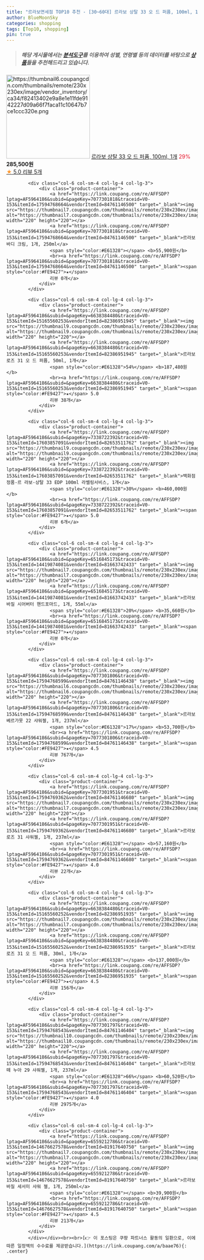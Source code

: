 ```yaml
---
title: "르라보면세점 TOP10 추천 - [30~60대] 르라보 상탈 33 오 드 퍼퓸, 100ml, 1개"
author: BlueMoonSky
categories: shopping
tags: [Top10, shopping]
pin: true
---
```


> ##### 해당 게시물에서는 [**분석도구**](https://itemscout.io/)를 이용하여 **성별**, **연령별** 등의 데이터를 바탕으로 [**상품**](https://link.coupang.com/a/baae76)들을 추천해드리고 있습니다.
<div class="container"><div class="row">
            <div class="col-6 col-sm-4 col-lg-4 col-lg-3">
                <div class="product-container">
                    <a href="https://link.coupang.com/re/AFFSDP?lptag=AF5964186&subid=&pageKey=6717881655&traceid=V0-153&itemId=15617369085&vendorItemId=82835192949" target="_blank"><img src="https://thumbnail6.coupangcdn.com/thumbnails/remote/230x230ex/image/vendor_inventory/ca34/f82413402e9a8e1e11fde9142227d09a66f7faca11c10647b7ce1ccc320e.png" alt="https://thumbnail6.coupangcdn.com/thumbnails/remote/230x230ex/image/vendor_inventory/ca34/f82413402e9a8e1e11fde9142227d09a66f7faca11c10647b7ce1ccc320e.png" width="220" height="220"></a>
                    <a href="https://link.coupang.com/re/AFFSDP?lptag=AF5964186&subid=&pageKey=6717881655&traceid=V0-153&itemId=15617369085&vendorItemId=82835192949" target="_blank">르라보 상탈 33 오 드 퍼퓸, 100ml, 1개</a>
                    <span style="color:#E61328">29%</span> <b>285,500원</b>
                    <br><a href="https://link.coupang.com/re/AFFSDP?lptag=AF5964186&subid=&pageKey=6717881655&traceid=V0-153&itemId=15617369085&vendorItemId=82835192949" target="_blank"><span style="color:#FE9427">★</span> 5.0
                    리뷰 5개</a>
                </div>
            </div>
            
            <div class="col-6 col-sm-4 col-lg-4 col-lg-3">
                <div class="product-container">
                    <a href="https://link.coupang.com/re/AFFSDP?lptag=AF5964186&subid=&pageKey=7077301818&traceid=V0-153&itemId=17594768664&vendorItemId=84761146500" target="_blank"><img src="https://thumbnail7.coupangcdn.com/thumbnails/remote/230x230ex/image/vendor_inventory/a73e/5d0078b4641943b4c0fb658a69a931599cebce76c1f741e96ca3026ab0fc.jpg" alt="https://thumbnail7.coupangcdn.com/thumbnails/remote/230x230ex/image/vendor_inventory/a73e/5d0078b4641943b4c0fb658a69a931599cebce76c1f741e96ca3026ab0fc.jpg" width="220" height="220"></a>
                    <a href="https://link.coupang.com/re/AFFSDP?lptag=AF5964186&subid=&pageKey=7077301818&traceid=V0-153&itemId=17594768664&vendorItemId=84761146500" target="_blank">르라보 바디 크림, 1개, 250ml</a>
                    <span style="color:#E61328"></span> <b>55,900원</b>
                    <br><a href="https://link.coupang.com/re/AFFSDP?lptag=AF5964186&subid=&pageKey=7077301818&traceid=V0-153&itemId=17594768664&vendorItemId=84761146500" target="_blank"><span style="color:#FE9427">★</span> 
                    리뷰 0개</a>
                </div>
            </div>
            
            <div class="col-6 col-sm-4 col-lg-4 col-lg-3">
                <div class="product-container">
                    <a href="https://link.coupang.com/re/AFFSDP?lptag=AF5964186&subid=&pageKey=6638384480&traceid=V0-153&itemId=15165560253&vendorItemId=82386951945" target="_blank"><img src="https://thumbnail9.coupangcdn.com/thumbnails/remote/230x230ex/image/vendor_inventory/a102/45fd427e3025c6d25570fd602de4f27d4396854682833993fb5d850a35d1.png" alt="https://thumbnail9.coupangcdn.com/thumbnails/remote/230x230ex/image/vendor_inventory/a102/45fd427e3025c6d25570fd602de4f27d4396854682833993fb5d850a35d1.png" width="220" height="220"></a>
                    <a href="https://link.coupang.com/re/AFFSDP?lptag=AF5964186&subid=&pageKey=6638384480&traceid=V0-153&itemId=15165560253&vendorItemId=82386951945" target="_blank">르라보 로즈 31 오 드 퍼퓸, 50ml, 1개</a>
                    <span style="color:#E61328">54%</span> <b>187,480원</b>
                    <br><a href="https://link.coupang.com/re/AFFSDP?lptag=AF5964186&subid=&pageKey=6638384480&traceid=V0-153&itemId=15165560253&vendorItemId=82386951945" target="_blank"><span style="color:#FE9427">★</span> 5.0
                    리뷰 38개</a>
                </div>
            </div>
            
            <div class="col-6 col-sm-4 col-lg-4 col-lg-3">
                <div class="product-container">
                    <a href="https://link.coupang.com/re/AFFSDP?lptag=AF5964186&subid=&pageKey=7338722392&traceid=V0-153&itemId=17603857091&vendorItemId=82653511762" target="_blank"><img src="https://thumbnail9.coupangcdn.com/thumbnails/remote/230x230ex/image/vendor_inventory/9ee4/1fa0328d230c97e8371576787602f842c8eef1bf3bdd7dfc4089c7b43117.jpg" alt="https://thumbnail9.coupangcdn.com/thumbnails/remote/230x230ex/image/vendor_inventory/9ee4/1fa0328d230c97e8371576787602f842c8eef1bf3bdd7dfc4089c7b43117.jpg" width="220" height="220"></a>
                    <a href="https://link.coupang.com/re/AFFSDP?lptag=AF5964186&subid=&pageKey=7338722392&traceid=V0-153&itemId=17603857091&vendorItemId=82653511762" target="_blank">백화점정품-르 라보-상탈 33 EDP 100ml 라벨링서비스, 1개</a>
                    <span style="color:#E61328">30%</span> <b>460,000원</b>
                    <br><a href="https://link.coupang.com/re/AFFSDP?lptag=AF5964186&subid=&pageKey=7338722392&traceid=V0-153&itemId=17603857091&vendorItemId=82653511762" target="_blank"><span style="color:#FE9427">★</span> 5.0
                    리뷰 6개</a>
                </div>
            </div>
            
            <div class="col-6 col-sm-4 col-lg-4 col-lg-3">
                <div class="product-container">
                    <a href="https://link.coupang.com/re/AFFSDP?lptag=AF5964186&subid=&pageKey=6516845173&traceid=V0-153&itemId=14419874081&vendorItemId=81663742433" target="_blank"><img src="https://thumbnail7.coupangcdn.com/thumbnails/remote/230x230ex/image/vendor_inventory/89e9/2a8d1db3b18f6a3667905d103d49faa884547eb9557d457e0a3f2ba0f23d.jpg" alt="https://thumbnail7.coupangcdn.com/thumbnails/remote/230x230ex/image/vendor_inventory/89e9/2a8d1db3b18f6a3667905d103d49faa884547eb9557d457e0a3f2ba0f23d.jpg" width="220" height="220"></a>
                    <a href="https://link.coupang.com/re/AFFSDP?lptag=AF5964186&subid=&pageKey=6516845173&traceid=V0-153&itemId=14419874081&vendorItemId=81663742433" target="_blank">르라보 바질 시어버터 핸드포마드, 1개, 55ml</a>
                    <span style="color:#E61328">20%</span> <b>35,660원</b>
                    <br><a href="https://link.coupang.com/re/AFFSDP?lptag=AF5964186&subid=&pageKey=6516845173&traceid=V0-153&itemId=14419874081&vendorItemId=81663742433" target="_blank"><span style="color:#FE9427">★</span> 
                    리뷰 0개</a>
                </div>
            </div>
            
            <div class="col-6 col-sm-4 col-lg-4 col-lg-3">
                <div class="product-container">
                    <a href="https://link.coupang.com/re/AFFSDP?lptag=AF5964186&subid=&pageKey=7077301806&traceid=V0-153&itemId=17594768599&vendorItemId=84761146438" target="_blank"><img src="https://thumbnail6.coupangcdn.com/thumbnails/remote/230x230ex/image/vendor_inventory/cefd/8223febeef8eb647cc9da205b3bf5d9c27a834967f543ed6670b8da9d196.jpg" alt="https://thumbnail6.coupangcdn.com/thumbnails/remote/230x230ex/image/vendor_inventory/cefd/8223febeef8eb647cc9da205b3bf5d9c27a834967f543ed6670b8da9d196.jpg" width="220" height="220"></a>
                    <a href="https://link.coupang.com/re/AFFSDP?lptag=AF5964186&subid=&pageKey=7077301806&traceid=V0-153&itemId=17594768599&vendorItemId=84761146438" target="_blank">르라보 베르가못 22 샤워젤, 1개, 237ml</a>
                    <span style="color:#E61328">17%</span> <b>53,700원</b>
                    <br><a href="https://link.coupang.com/re/AFFSDP?lptag=AF5964186&subid=&pageKey=7077301806&traceid=V0-153&itemId=17594768599&vendorItemId=84761146438" target="_blank"><span style="color:#FE9427">★</span> 4.5
                    리뷰 767개</a>
                </div>
            </div>
            
            <div class="col-6 col-sm-4 col-lg-4 col-lg-3">
                <div class="product-container">
                    <a href="https://link.coupang.com/re/AFFSDP?lptag=AF5964186&subid=&pageKey=7077301951&traceid=V0-153&itemId=17594769362&vendorItemId=84761146680" target="_blank"><img src="https://thumbnail7.coupangcdn.com/thumbnails/remote/230x230ex/image/vendor_inventory/91d7/b3f1d042fd9176c626a2b7fef745669761d5d503efc564c7f89dd0f42e2e.jpg" alt="https://thumbnail7.coupangcdn.com/thumbnails/remote/230x230ex/image/vendor_inventory/91d7/b3f1d042fd9176c626a2b7fef745669761d5d503efc564c7f89dd0f42e2e.jpg" width="220" height="220"></a>
                    <a href="https://link.coupang.com/re/AFFSDP?lptag=AF5964186&subid=&pageKey=7077301951&traceid=V0-153&itemId=17594769362&vendorItemId=84761146680" target="_blank">르라보 로즈 31 샤워젤, 1개, 237ml</a>
                    <span style="color:#E61328"></span> <b>57,160원</b>
                    <br><a href="https://link.coupang.com/re/AFFSDP?lptag=AF5964186&subid=&pageKey=7077301951&traceid=V0-153&itemId=17594769362&vendorItemId=84761146680" target="_blank"><span style="color:#FE9427">★</span> 4.0
                    리뷰 22개</a>
                </div>
            </div>
            
            <div class="col-6 col-sm-4 col-lg-4 col-lg-3">
                <div class="product-container">
                    <a href="https://link.coupang.com/re/AFFSDP?lptag=AF5964186&subid=&pageKey=6638384480&traceid=V0-153&itemId=15165560252&vendorItemId=82386951935" target="_blank"><img src="https://thumbnail7.coupangcdn.com/thumbnails/remote/230x230ex/image/vendor_inventory/a138/8b82c09967a37bcff8f8bc5249aa7a5b34ae13a0e8a5a6d0089134fd1cc4.png" alt="https://thumbnail7.coupangcdn.com/thumbnails/remote/230x230ex/image/vendor_inventory/a138/8b82c09967a37bcff8f8bc5249aa7a5b34ae13a0e8a5a6d0089134fd1cc4.png" width="220" height="220"></a>
                    <a href="https://link.coupang.com/re/AFFSDP?lptag=AF5964186&subid=&pageKey=6638384480&traceid=V0-153&itemId=15165560252&vendorItemId=82386951935" target="_blank">르라보 로즈 31 오 드 퍼퓸, 30ml, 1개</a>
                    <span style="color:#E61328"></span> <b>137,000원</b>
                    <br><a href="https://link.coupang.com/re/AFFSDP?lptag=AF5964186&subid=&pageKey=6638384480&traceid=V0-153&itemId=15165560252&vendorItemId=82386951935" target="_blank"><span style="color:#FE9427">★</span> 4.5
                    리뷰 156개</a>
                </div>
            </div>
            
            <div class="col-6 col-sm-4 col-lg-4 col-lg-3">
                <div class="product-container">
                    <a href="https://link.coupang.com/re/AFFSDP?lptag=AF5964186&subid=&pageKey=7077301797&traceid=V0-153&itemId=17594768543&vendorItemId=84761146404" target="_blank"><img src="https://thumbnail10.coupangcdn.com/thumbnails/remote/230x230ex/image/vendor_inventory/6df7/f4311bec2fd14ec22ba036ad4b20f818edd190caee4c8c0d4055ee202965.jpg" alt="https://thumbnail10.coupangcdn.com/thumbnails/remote/230x230ex/image/vendor_inventory/6df7/f4311bec2fd14ec22ba036ad4b20f818edd190caee4c8c0d4055ee202965.jpg" width="220" height="220"></a>
                    <a href="https://link.coupang.com/re/AFFSDP?lptag=AF5964186&subid=&pageKey=7077301797&traceid=V0-153&itemId=17594768543&vendorItemId=84761146404" target="_blank">르라보 떼 누아 29 샤워젤, 1개, 237ml</a>
                    <span style="color:#E61328">66%</span> <b>60,520원</b>
                    <br><a href="https://link.coupang.com/re/AFFSDP?lptag=AF5964186&subid=&pageKey=7077301797&traceid=V0-153&itemId=17594768543&vendorItemId=84761146404" target="_blank"><span style="color:#FE9427">★</span> 4.0
                    리뷰 2975개</a>
                </div>
            </div>
            
            <div class="col-6 col-sm-4 col-lg-4 col-lg-3">
                <div class="product-container">
                    <a href="https://link.coupang.com/re/AFFSDP?lptag=AF5964186&subid=&pageKey=6559212786&traceid=V0-153&itemId=14676627578&vendorItemId=81917640750" target="_blank"><img src="https://thumbnail7.coupangcdn.com/thumbnails/remote/230x230ex/image/vendor_inventory/1a39/9bd1bf8bd3446327bef4ab7ad92ca9044ad82415f521cc6f7cb57b9e2658.JPG" alt="https://thumbnail7.coupangcdn.com/thumbnails/remote/230x230ex/image/vendor_inventory/1a39/9bd1bf8bd3446327bef4ab7ad92ca9044ad82415f521cc6f7cb57b9e2658.JPG" width="220" height="220"></a>
                    <a href="https://link.coupang.com/re/AFFSDP?lptag=AF5964186&subid=&pageKey=6559212786&traceid=V0-153&itemId=14676627578&vendorItemId=81917640750" target="_blank">르라보 바질 세서미 샤워 젤, 1개, 250ml</a>
                    <span style="color:#E61328"></span> <b>39,900원</b>
                    <br><a href="https://link.coupang.com/re/AFFSDP?lptag=AF5964186&subid=&pageKey=6559212786&traceid=V0-153&itemId=14676627578&vendorItemId=81917640750" target="_blank"><span style="color:#FE9427">★</span> 4.5
                    리뷰 213개</a>
                </div>
            </div>
            </div></div><br><br>[👉 이 포스팅은 쿠팡 파트너스 활동의 일환으로, 이에 따른 일정액의 수수료를 제공받습니다.](https://link.coupang.com/a/baae76){: .center}